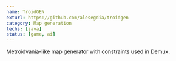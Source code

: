 ```yaml
---
name: TroidGEN
exturl: https://github.com/alesegdia/troidgen
category: Map generation
techs: [java]
status: [game, ai]
---
```

Metroidvania-like map generator with constraints used in Demux.
